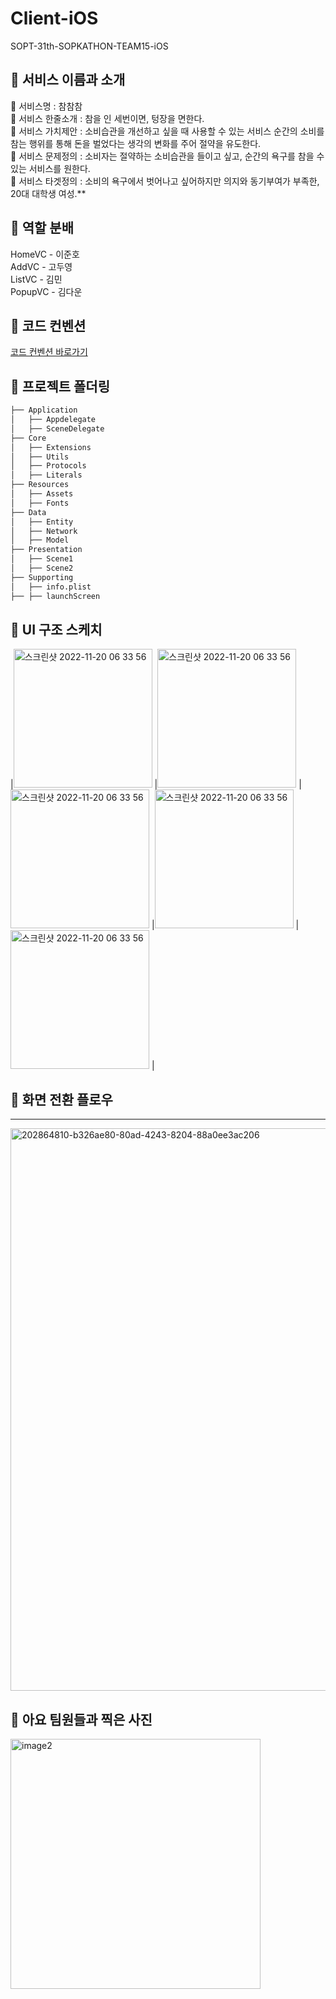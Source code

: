 # Client-iOS
SOPT-31th-SOPKATHON-TEAM15-iOS

## 📌 서비스 이름과 소개
🔔 서비스명 : 참참참 <br>
🔔 서비스 한줄소개 : 참을 인 세번이면, 텅장을 면한다. <br>
🔔 서비스 가치제안 : 소비습관을 개선하고 싶을 때 사용할 수 있는 서비스 순간의 소비를 참는 행위를 통해 돈을 벌었다는 생각의 변화를 주어 절약을 유도한다. <br>
🔔 서비스 문제정의 : 소비자는 절약하는 소비습관을 들이고 싶고, 순간의 욕구를 참을 수 있는 서비스를 원한다. <br>
🔔 서비스 타겟정의 : 소비의 욕구에서 벗어나고 싶어하지만 의지와 동기부여가 부족한, 20대 대학생 여성.**

## 📌 역할 분배
HomeVC - 이준호 <br>
AddVC - 고두영 <br>
ListVC - 김민 <br>
PopupVC - 김다운 <br>

## 📌 코드 컨벤션
[코드 컨벤션 바로가기](https://jade-savory-505.notion.site/Code-Convention-47754cc9d9e4454999ec6942edb33975)

## 📌 프로젝트 폴더링

```bash
├── Application
│   ├── Appdelegate
│   ├── SceneDelegate
├── Core
│   ├── Extensions
│   ├── Utils
│   ├── Protocols
│   ├── Literals
├── Resources
│   ├── Assets
│   ├── Fonts
├── Data
│   ├── Entity
│   ├── Network
│   ├── Model
├── Presentation
│   ├── Scene1
│   ├── Scene2
├── Supporting
│   ├── info.plist
├── ├── launchScreen
```

## 📌 UI 구조 스케치
|<img width="222" alt="스크린샷 2022-11-20 06 33 56" src="https://user-images.githubusercontent.com/101977975/202864731-773dcfcd-5596-4d62-897b-bbb3f2221b95.jpeg">
|<img width="222" alt="스크린샷 2022-11-20 06 33 56" src="https://user-images.githubusercontent.com/101977975/202864739-2046bc49-3e01-40ba-9a97-a3b2aa3cab14.jpeg">
|<img width="222" alt="스크린샷 2022-11-20 06 33 56" src="https://user-images.githubusercontent.com/101977975/202864740-bd051b8b-3250-4279-a561-9f6900c122a6.jpeg">
|<img width="222" alt="스크린샷 2022-11-20 06 33 56" src="https://user-images.githubusercontent.com/101977975/202864741-9b819299-c4b5-4d75-a391-4f657427a0b5.jpeg">
|<img width="222" alt="스크린샷 2022-11-20 06 33 56" src="https://user-images.githubusercontent.com/101977975/202872635-2cedfc2d-dfa9-4204-a2e7-432cf0ea6bb2.png">
|


## 📌 화면 전환 플로우
---
<img width="900" alt="202864810-b326ae80-80ad-4243-8204-88a0ee3ac206" src="https://user-images.githubusercontent.com/101977975/202872751-40a79c7f-81dd-47d2-ab9a-f979160ab1b4.png">


## 📌 아요 팀원들과 찍은 사진
<img width="400" alt="image2" src="https://user-images.githubusercontent.com/101977975/202864583-fe35317b-7368-47cb-9f6e-4fabdcfab7e8.jpeg">

